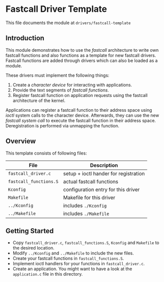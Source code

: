 <!-- SPDX-License-Identifier: GPL-2.0 -->

# Fastcall Driver Template

This file documents the module at `drivers/fastcall-template`

## Introduction

This module demonstrates how to use the _fastcall_ architecture
to write own fastcall functions and also functions as a template
for new fastcall drivers.
Fastcall functions are added through drivers which can also be
loaded as a module.

These drivers must implement the following things:

1. Create a _character device_ for interacting with applications.
2. Provide the text segments of _fastcall functions_.
3. Register fastcall function on application requests
   using the fastcall architecture of the kernel.

Applications can register a fastcall function to their address space
using _ioctl_ system calls to the character device.
Afterwards, they can use the new _fastcall system call_ to
execute the fastcall function in their address space.
Deregistration is performed via unmapping the function.

## Overview

This template consists of following files:

| File                   | Description                           |
| ---------------------- | ------------------------------------- |
| `fastcall_driver.c`    | setup + ioctl hander for registration |
| `fastcall_functions.S` | actual fastcall functions             |
| `Kconfig`              | configuration entry for this driver   |
| `Makefile`             | Makefile for this driver              |
| `../Kconfig`           | includes `./Kconfig`                  |
| `../Makefile`          | includes `./Makefile`                 |

## Getting Started

- Copy `fastcall_driver.c`, `fastcall_functions.S`, `Kconfig` and
  `Makefile` to the desired location.
- Modify `../Kconfig` and `../Makefile` to include the new files.
- Create your fastcall functions in `fastcall_functions.S`.
- Implement ioctl handlers for your functions in `fastcall_driver.c`.
- Create an application. You might want to have a look at the
  `application.c` file in this directory.
